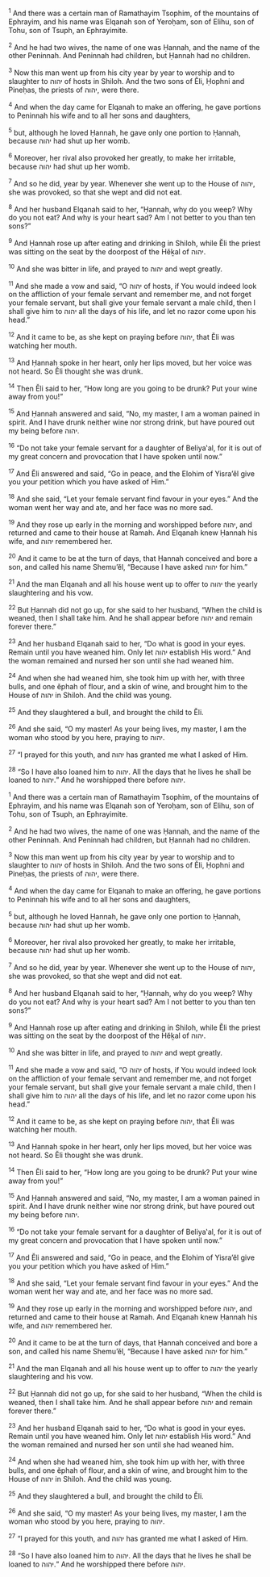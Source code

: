 <sup>1</sup> And there was a certain man of Ramathayim Tsophim, of the mountains of Ephrayim, and his name was Elqanah son of Yeroḥam, son of Elihu, son of Tohu, son of Tsuph, an Ephrayimite.

<sup>2</sup> And he had two wives, the name of one was Ḥannah, and the name of the other Peninnah. And Peninnah had children, but Ḥannah had no children.

<sup>3</sup> Now this man went up from his city year by year to worship and to slaughter to יהוה of hosts in Shiloh. And the two sons of Ĕli, Ḥophni and Pineḥas, the priests of יהוה, were there.

<sup>4</sup> And when the day came for Elqanah to make an offering, he gave portions to Peninnah his wife and to all her sons and daughters,

<sup>5</sup> but, although he loved Ḥannah, he gave only one portion to Ḥannah, because יהוה had shut up her womb.

<sup>6</sup> Moreover, her rival also provoked her greatly, to make her irritable, because יהוה had shut up her womb.

<sup>7</sup> And so he did, year by year. Whenever she went up to the House of יהוה, she was provoked, so that she wept and did not eat.

<sup>8</sup> And her husband Elqanah said to her, “Ḥannah, why do you weep? Why do you not eat? And why is your heart sad? Am I not better to you than ten sons?”

<sup>9</sup> And Ḥannah rose up after eating and drinking in Shiloh, while Ĕli the priest was sitting on the seat by the doorpost of the Hĕḵal of יהוה.

<sup>10</sup> And she was bitter in life, and prayed to יהוה and wept greatly.

<sup>11</sup> And she made a vow and said, “O יהוה of hosts, if You would indeed look on the affliction of your female servant and remember me, and not forget your female servant, but shall give your female servant a male child, then I shall give him to יהוה all the days of his life, and let no razor come upon his head.”

<sup>12</sup> And it came to be, as she kept on praying before יהוה, that Ĕli was watching her mouth.

<sup>13</sup> And Ḥannah spoke in her heart, only her lips moved, but her voice was not heard. So Ĕli thought she was drunk.

<sup>14</sup> Then Ĕli said to her, “How long are you going to be drunk? Put your wine away from you!”

<sup>15</sup> And Ḥannah answered and said, “No, my master, I am a woman pained in spirit. And I have drunk neither wine nor strong drink, but have poured out my being before יהוה.

<sup>16</sup> “Do not take your female servant for a daughter of Beliya‛al, for it is out of my great concern and provocation that I have spoken until now.”

<sup>17</sup> And Ĕli answered and said, “Go in peace, and the Elohim of Yisra’ĕl give you your petition which you have asked of Him.”

<sup>18</sup> And she said, “Let your female servant find favour in your eyes.” And the woman went her way and ate, and her face was no more sad.

<sup>19</sup> And they rose up early in the morning and worshipped before יהוה, and returned and came to their house at Ramah. And Elqanah knew Ḥannah his wife, and יהוה remembered her.

<sup>20</sup> And it came to be at the turn of days, that Ḥannah conceived and bore a son, and called his name Shemu’ĕl, “Because I have asked יהוה for him.”

<sup>21</sup> And the man Elqanah and all his house went up to offer to יהוה the yearly slaughtering and his vow.

<sup>22</sup> But Ḥannah did not go up, for she said to her husband, “When the child is weaned, then I shall take him. And he shall appear before יהוה and remain forever there.”

<sup>23</sup> And her husband Elqanah said to her, “Do what is good in your eyes. Remain until you have weaned him. Only let יהוה establish His word.” And the woman remained and nursed her son until she had weaned him.

<sup>24</sup> And when she had weaned him, she took him up with her, with three bulls, and one ĕphah of flour, and a skin of wine, and brought him to the House of יהוה in Shiloh. And the child was young.

<sup>25</sup> And they slaughtered a bull, and brought the child to Ĕli.

<sup>26</sup> And she said, “O my master! As your being lives, my master, I am the woman who stood by you here, praying to יהוה.

<sup>27</sup> “I prayed for this youth, and יהוה has granted me what I asked of Him.

<sup>28</sup> “So I have also loaned him to יהוה. All the days that he lives he shall be loaned to יהוה.” And he worshipped there before יהוה.

<sup>1</sup> And there was a certain man of Ramathayim Tsophim, of the mountains of Ephrayim, and his name was Elqanah son of Yeroḥam, son of Elihu, son of Tohu, son of Tsuph, an Ephrayimite.

<sup>2</sup> And he had two wives, the name of one was Ḥannah, and the name of the other Peninnah. And Peninnah had children, but Ḥannah had no children.

<sup>3</sup> Now this man went up from his city year by year to worship and to slaughter to יהוה of hosts in Shiloh. And the two sons of Ĕli, Ḥophni and Pineḥas, the priests of יהוה, were there.

<sup>4</sup> And when the day came for Elqanah to make an offering, he gave portions to Peninnah his wife and to all her sons and daughters,

<sup>5</sup> but, although he loved Ḥannah, he gave only one portion to Ḥannah, because יהוה had shut up her womb.

<sup>6</sup> Moreover, her rival also provoked her greatly, to make her irritable, because יהוה had shut up her womb.

<sup>7</sup> And so he did, year by year. Whenever she went up to the House of יהוה, she was provoked, so that she wept and did not eat.

<sup>8</sup> And her husband Elqanah said to her, “Ḥannah, why do you weep? Why do you not eat? And why is your heart sad? Am I not better to you than ten sons?”

<sup>9</sup> And Ḥannah rose up after eating and drinking in Shiloh, while Ĕli the priest was sitting on the seat by the doorpost of the Hĕḵal of יהוה.

<sup>10</sup> And she was bitter in life, and prayed to יהוה and wept greatly.

<sup>11</sup> And she made a vow and said, “O יהוה of hosts, if You would indeed look on the affliction of your female servant and remember me, and not forget your female servant, but shall give your female servant a male child, then I shall give him to יהוה all the days of his life, and let no razor come upon his head.”

<sup>12</sup> And it came to be, as she kept on praying before יהוה, that Ĕli was watching her mouth.

<sup>13</sup> And Ḥannah spoke in her heart, only her lips moved, but her voice was not heard. So Ĕli thought she was drunk.

<sup>14</sup> Then Ĕli said to her, “How long are you going to be drunk? Put your wine away from you!”

<sup>15</sup> And Ḥannah answered and said, “No, my master, I am a woman pained in spirit. And I have drunk neither wine nor strong drink, but have poured out my being before יהוה.

<sup>16</sup> “Do not take your female servant for a daughter of Beliya‛al, for it is out of my great concern and provocation that I have spoken until now.”

<sup>17</sup> And Ĕli answered and said, “Go in peace, and the Elohim of Yisra’ĕl give you your petition which you have asked of Him.”

<sup>18</sup> And she said, “Let your female servant find favour in your eyes.” And the woman went her way and ate, and her face was no more sad.

<sup>19</sup> And they rose up early in the morning and worshipped before יהוה, and returned and came to their house at Ramah. And Elqanah knew Ḥannah his wife, and יהוה remembered her.

<sup>20</sup> And it came to be at the turn of days, that Ḥannah conceived and bore a son, and called his name Shemu’ĕl, “Because I have asked יהוה for him.”

<sup>21</sup> And the man Elqanah and all his house went up to offer to יהוה the yearly slaughtering and his vow.

<sup>22</sup> But Ḥannah did not go up, for she said to her husband, “When the child is weaned, then I shall take him. And he shall appear before יהוה and remain forever there.”

<sup>23</sup> And her husband Elqanah said to her, “Do what is good in your eyes. Remain until you have weaned him. Only let יהוה establish His word.” And the woman remained and nursed her son until she had weaned him.

<sup>24</sup> And when she had weaned him, she took him up with her, with three bulls, and one ĕphah of flour, and a skin of wine, and brought him to the House of יהוה in Shiloh. And the child was young.

<sup>25</sup> And they slaughtered a bull, and brought the child to Ĕli.

<sup>26</sup> And she said, “O my master! As your being lives, my master, I am the woman who stood by you here, praying to יהוה.

<sup>27</sup> “I prayed for this youth, and יהוה has granted me what I asked of Him.

<sup>28</sup> “So I have also loaned him to יהוה. All the days that he lives he shall be loaned to יהוה.” And he worshipped there before יהוה.

